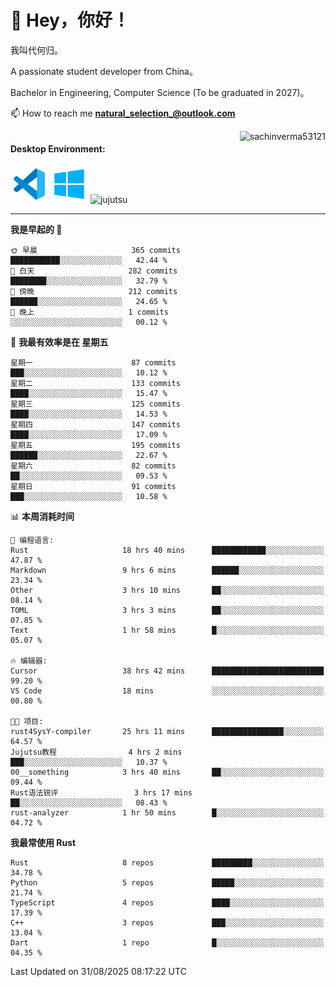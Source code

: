 # 👋 Hey，你好！

我叫代何归。

A passionate student developer from China。

Bachelor in Engineering, Computer Science (To be graduated in 2027)。

📫 How to reach me **natural_selection_@outlook.com**

<div style="display: flex; justify-content: space-between; align-items: flex-start;">
  <div>
    <h4>Desktop Environment: </h4>
    <span>
      <img style="margin: auto;" src="https://raw.githubusercontent.com/sachinverma53121/sachinverma53121/master/icons/vsc.png" alt=vs width="60" height="60"/>
      <img style="margin: auto;" src="https://raw.githubusercontent.com/sachinverma53121/sachinverma53121/master/icons/win10.png" alt=windows10 width="60" height="60"/>
      <img style="margin: auto;" src="https://img2023.cnblogs.com/blog/3292968/202505/3292968-20250515084111916-1835883071.png" alt=jujutsu width="60" height="60"/>
    </span>
  </div>
  <div>
    <img style="margin: auto;" src=https://github-readme-stats.vercel.app/api?username=Natural-selection1&show_icons=true alt=sachinverma53121 />
  </div>
</div>

---

<!--START_SECTION:waka-->
**我是早起的 🐤** 

```text
🌞 早晨                     365 commits         ███████████░░░░░░░░░░░░░░   42.44 % 
🌆 白天                     282 commits         ████████░░░░░░░░░░░░░░░░░   32.79 % 
🌃 傍晚                     212 commits         ██████░░░░░░░░░░░░░░░░░░░   24.65 % 
🌙 晚上                     1 commits           ░░░░░░░░░░░░░░░░░░░░░░░░░   00.12 % 
```
📅 **我最有效率是在 星期五** 

```text
星期一                      87 commits          ███░░░░░░░░░░░░░░░░░░░░░░   10.12 % 
星期二                      133 commits         ████░░░░░░░░░░░░░░░░░░░░░   15.47 % 
星期三                      125 commits         ████░░░░░░░░░░░░░░░░░░░░░   14.53 % 
星期四                      147 commits         ████░░░░░░░░░░░░░░░░░░░░░   17.09 % 
星期五                      195 commits         ██████░░░░░░░░░░░░░░░░░░░   22.67 % 
星期六                      82 commits          ██░░░░░░░░░░░░░░░░░░░░░░░   09.53 % 
星期日                      91 commits          ███░░░░░░░░░░░░░░░░░░░░░░   10.58 % 
```


📊 **本周消耗时间** 

```text
💬 编程语言: 
Rust                     18 hrs 40 mins      ████████████░░░░░░░░░░░░░   47.87 % 
Markdown                 9 hrs 6 mins        ██████░░░░░░░░░░░░░░░░░░░   23.34 % 
Other                    3 hrs 10 mins       ██░░░░░░░░░░░░░░░░░░░░░░░   08.14 % 
TOML                     3 hrs 3 mins        ██░░░░░░░░░░░░░░░░░░░░░░░   07.85 % 
Text                     1 hr 58 mins        █░░░░░░░░░░░░░░░░░░░░░░░░   05.07 % 

🔥 编辑器: 
Cursor                   38 hrs 42 mins      █████████████████████████   99.20 % 
VS Code                  18 mins             ░░░░░░░░░░░░░░░░░░░░░░░░░   00.80 % 

🐱‍💻 项目: 
rust4SysY-compiler       25 hrs 11 mins      ████████████████░░░░░░░░░   64.57 % 
Jujutsu教程                4 hrs 2 mins        ███░░░░░░░░░░░░░░░░░░░░░░   10.37 % 
00__something            3 hrs 40 mins       ██░░░░░░░░░░░░░░░░░░░░░░░   09.44 % 
Rust语法锐评                 3 hrs 17 mins       ██░░░░░░░░░░░░░░░░░░░░░░░   08.43 % 
rust-analyzer            1 hr 50 mins        █░░░░░░░░░░░░░░░░░░░░░░░░   04.72 % 
```

**我最常使用 Rust** 

```text
Rust                     8 repos             █████████░░░░░░░░░░░░░░░░   34.78 % 
Python                   5 repos             █████░░░░░░░░░░░░░░░░░░░░   21.74 % 
TypeScript               4 repos             ████░░░░░░░░░░░░░░░░░░░░░   17.39 % 
C++                      3 repos             ███░░░░░░░░░░░░░░░░░░░░░░   13.04 % 
Dart                     1 repo              █░░░░░░░░░░░░░░░░░░░░░░░░   04.35 % 
```




 Last Updated on 31/08/2025 08:17:22 UTC
<!--END_SECTION:waka-->
